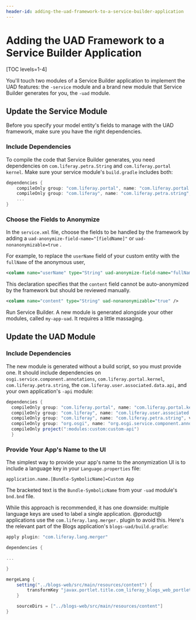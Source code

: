 ```yaml
---
header-id: adding-the-uad-framework-to-a-service-builder-application
---
```


# Adding the UAD Framework to a Service Builder Application

[TOC levels=1-4]

You'll touch two modules of a Service Builder application to implement the UAD
features: the `-service` module and a brand new module that Service Builder
generates for you, the `-uad` module.

## Update the Service Module

Before you specify your model entity's fields to manage with the UAD framework,
make sure you have the right dependencies.

### Include Dependencies

To compile the code that Service Builder generates, you need dependencies on
`com.liferay.petra.String` and `com.liferay.portal kernel`. Make sure your
service module's `build.gradle` includes both:

```groovy
dependencies {
    compileOnly group: "com.liferay.portal", name: "com.liferay.portal.kernel", version: "4.4.0"
    compileOnly group: "com.liferay", name: "com.liferay.petra.string", version: "3.0.0"
    ...
}
```

### Choose the Fields to Anonymize

In the `service.xml` file, choose the fields to be handled by the framework by adding a `uad-anonymize-field-name="[fieldName]"` or `uad-nonanonymizable=true` . 

For example, to replace the `userName` field of your custom entity with the `fullName` of the anonymous user,

```xml
<column name="userName" type="String" uad-anonymize-field-name="fullName" />
```

This declaration specifies that the `content` field cannot be auto-anonymized by
the framework but should be reviewed manually.

```xml
<column name="content" type="String" uad-nonanonymizable="true" />
```

Run Service Builder. A new module is generated alongside your other modules,
called `my-app-uad`. It requires a little massaging.

## Update the UAD Module

### Include Dependencies

The new module is generated without a build script, so you must provide one. It
should include dependencies on `osgi.service.component.annotations`,
`com.liferay.portal.kernel`, `com.liferay.petra.string`, the
`com.liferay.user.associated.data.api`, and your own application's `-api`
module:

```groovy
dependencies {
  compileOnly group: "com.liferay.portal", name: "com.liferay.portal.kernel", version: "4.4.0"
  compileOnly group: "com.liferay", name: "com.liferay.user.associated.data.api", version: "4.1.1"
  compileOnly group: "com.liferay", name: "com.liferay.petra.string", version: "3.0.0"
  compileOnly group: "org.osgi", name: "org.osgi.service.component.annotations", version: "1.3.0"
  compileOnly project(":modules:custom:custom-api")
  }
```

### Provide Your App's Name to the UI

The simplest way to provide your app's name to the anonymization UI is to
include a language key in your `Language.properties` file:

```properties
application.name.[Bundle-SymbolicName]=Custom App
```

The bracketed text is the `Bundle-SymbolicName` from your `-uad` module's
`bnd.bnd` file. 

While this approach is recommended, it has one downside: multiple language keys
are used to label a single application. @product@ applications use the
`com.liferay.lang.merger.` plugin to avoid this. Here's the relevant part of the
Blogs application's `blogs-uad/build.gradle`:

```groovy
apply plugin: "com.liferay.lang.merger"

dependencies {

...

}

mergeLang {
    setting("../blogs-web/src/main/resources/content") {
        transformKey "javax.portlet.title.com_liferay_blogs_web_portlet_BlogsPortlet", "application.name.com.liferay.blogs.uad"
    }

    sourceDirs = ["../blogs-web/src/main/resources/content"]
}
```
